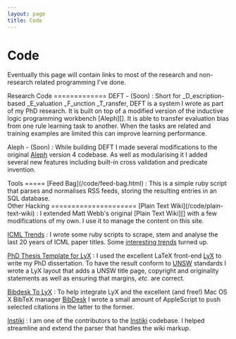 ```yaml
---
layout: page
title: Code
---
```

Code
====
Eventually this page will contain links to most of the research and non-research
related programming I've done.

<div class="section" markdown="1">
Research Code
=============
DEFT - (Soon)
:	Short for _D_escription-based _E_valuation _F_unction _T_ransfer, DEFT is a
	system I wrote as part of my PhD research. It is built on top of a modified 
	version of the inductive logic programming workbench [Aleph][]. It is able 
	to transfer evaluation bias from one rule learning task to another. When the 
	tasks are related and training examples are limited this can improve 
	learning performance.

Aleph - (Soon)
:	While building DEFT I made several modifications to the original 
	[Aleph][] version 4 codebase. As well as modularising it I added several
	new features including built-in cross validation and predicate invention.

[Aleph]: http://web.comlab.ox.ac.uk/oucl/research/areas/machlearn/Aleph/
</div>

<div class="section" markdown="1">
Tools
=====
[Feed Bag](/code/feed-bag.html)
:	This is a simple ruby script that parses and normalises RSS feeds, storing 
	the resulting entries in an SQL database.
</div>

<div class="section" markdown="1">
Other Hacking
=====================
[Plain Text Wiki](/code/plain-text-wiki)
:	I extended Matt Webb's original [Plain Text Wiki][] with a few 
	modifications of my own. I use it to manage the content on this
	site.

[ICML Trends][icml]
:	I wrote some ruby scripts to scrape, stem and analyse the last 20
	years of ICML paper titles. Some [interesting trends][icml] turned up. 

[PhD Thesis Template for LyX][lyxthesis]
:	I used the excellent LaTeX front-end [LyX][] to write my PhD dissertation.
	To have the result conform to [UNSW][] standards I wrote a LyX layout that
	adds a UNSW title page, copyright and originality statements as well as
	ensuring that margins, _etc._ are correct. 

[Bibdesk To LyX][bibdesktolyx]
:	To help integrate LyX and the excellent (and free!) Mac OS X BibTeX manager 
	[BibDesk][] I wrote a small amount of AppleScript to push selected 
	citations in the latter to the former.

[Instiki][]
:	I am one of the contributors to the [Instiki][] codebase. I helped
	streamline and extend the parser that handles the wiki markup.
</div>

[icml]: http://threewordslong.com/blog/entry/60/ICML_Trends
[unsw]: http://www.unsw.edu.au/
[lyx]: http://lyx.org
[lyxthesis]: http://threewordslong.com/blog/entry/63/A_LyX_Thesis_Layout_for_UNSW_T
[Plain Text Wiki]: http://interconnected.org/home/2007/05/20/plain_text_wiki
[Instiki]: http://instiki.org
[bibdesktolyx]: http://threewordslong.com/projects/bibdesk_to_lyx
[bibdesk]: http://bibdesk.sourceforge.net/